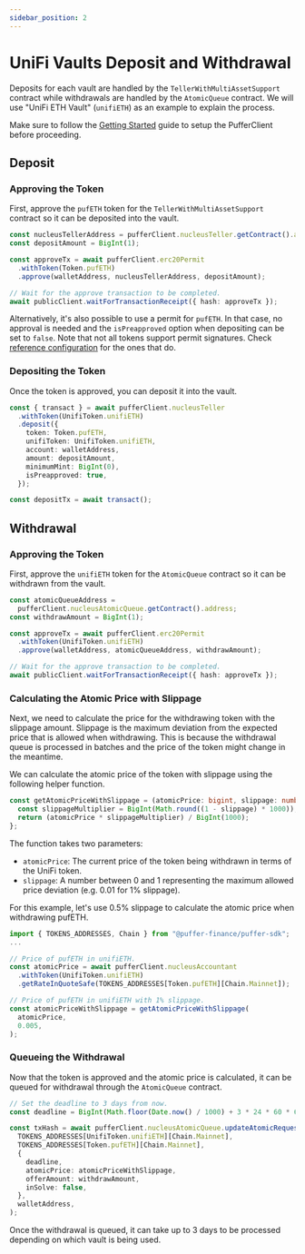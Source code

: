```yaml
---
sidebar_position: 2
---
```


# UniFi Vaults Deposit and Withdrawal

Deposits for each vault are handled by the `TellerWithMultiAssetSupport` contract while withdrawals are handled by the `AtomicQueue` contract. We will use "UniFi ETH Vault" (`unifiETH`) as an example to explain the process.

Make sure to follow the [Getting Started](../getting-started.mdx#1-setup-the-puffer-client) guide to setup the PufferClient before proceeding.

## Deposit

### Approving the Token

First, approve the `pufETH` token for the `TellerWithMultiAssetSupport` contract so it can be deposited into the vault.

```ts
const nucleusTellerAddress = pufferClient.nucleusTeller.getContract().address;
const depositAmount = BigInt(1);

const approveTx = await pufferClient.erc20Permit
  .withToken(Token.pufETH)
  .approve(walletAddress, nucleusTellerAddress, depositAmount);

// Wait for the approve transaction to be completed.
await publicClient.waitForTransactionReceipt({ hash: approveTx });
```

Alternatively, it's also possible to use a permit for `pufETH`. In that case, no approval is needed and the `isPreapproved` option when depositing can be set to `false`. Note that not all tokens support permit signatures. Check [reference configuration](https://github.com/PufferFinance/puffer-sdk/blob/81389d702a728db8a5b59024e44189e2a3e38084/lib/contracts/tokens.ts#L155) for the ones that do.

### Depositing the Token

Once the token is approved, you can deposit it into the vault.

```ts
const { transact } = await pufferClient.nucleusTeller
  .withToken(UnifiToken.unifiETH)
  .deposit({
    token: Token.pufETH,
    unifiToken: UnifiToken.unifiETH,
    account: walletAddress,
    amount: depositAmount,
    minimumMint: BigInt(0),
    isPreapproved: true,
  });

const depositTx = await transact();
```

## Withdrawal

### Approving the Token

First, approve the `unifiETH` token for the `AtomicQueue` contract so it can be withdrawn from the vault.

```ts
const atomicQueueAddress =
  pufferClient.nucleusAtomicQueue.getContract().address;
const withdrawAmount = BigInt(1);

const approveTx = await pufferClient.erc20Permit
  .withToken(UnifiToken.unifiETH)
  .approve(walletAddress, atomicQueueAddress, withdrawAmount);

// Wait for the approve transaction to be completed.
await publicClient.waitForTransactionReceipt({ hash: approveTx });
```

### Calculating the Atomic Price with Slippage

Next, we need to calculate the price for the withdrawing token with the slippage amount. Slippage is the maximum deviation from the expected price that is allowed when withdrawing. This is because the withdrawal queue is processed in batches and the price of the token might change in the meantime.

We can calculate the atomic price of the token with slippage using the following helper function.

```ts
const getAtomicPriceWithSlippage = (atomicPrice: bigint, slippage: number) => {
  const slippageMultiplier = BigInt(Math.round((1 - slippage) * 1000));
  return (atomicPrice * slippageMultiplier) / BigInt(1000);
};
```

The function takes two parameters:

- `atomicPrice`: The current price of the token being withdrawn in terms of the UniFi token.
- `slippage`: A number between 0 and 1 representing the maximum allowed price deviation (e.g. 0.01 for 1% slippage).

For this example, let's use 0.5% slippage to calculate the atomic price when withdrawing pufETH.

```ts
import { TOKENS_ADDRESSES, Chain } from "@puffer-finance/puffer-sdk";
...

// Price of pufETH in unifiETH.
const atomicPrice = await pufferClient.nucleusAccountant
  .withToken(UnifiToken.unifiETH)
  .getRateInQuoteSafe(TOKENS_ADDRESSES[Token.pufETH][Chain.Mainnet]);

// Price of pufETH in unifiETH with 1% slippage.
const atomicPriceWithSlippage = getAtomicPriceWithSlippage(
  atomicPrice,
  0.005,
);
```

### Queueing the Withdrawal

Now that the token is approved and the atomic price is calculated, it can be queued for withdrawal through the `AtomicQueue` contract.

```ts
// Set the deadline to 3 days from now.
const deadline = BigInt(Math.floor(Date.now() / 1000) + 3 * 24 * 60 * 60);

const txHash = await pufferClient.nucleusAtomicQueue.updateAtomicRequest(
  TOKENS_ADDRESSES[UnifiToken.unifiETH][Chain.Mainnet],
  TOKENS_ADDRESSES[Token.pufETH][Chain.Mainnet],
  {
    deadline,
    atomicPrice: atomicPriceWithSlippage,
    offerAmount: withdrawAmount,
    inSolve: false,
  },
  walletAddress,
);
```

Once the withdrawal is queued, it can take up to 3 days to be processed depending on which vault is being used.
